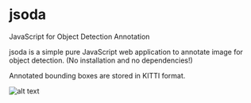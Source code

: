 # jsoda
JavaScript for Object Detection Annotation

jsoda is a simple pure JavaScript web application to annotate image for object detection.
(No installation and no dependencies!)

Annotated bounding boxes are stored in KITTI format.

![alt text](https://github.com/wiany11/jsoda/blob/master/demo/Screenshot%20from%202017-08-24%2017-52-55.png)
